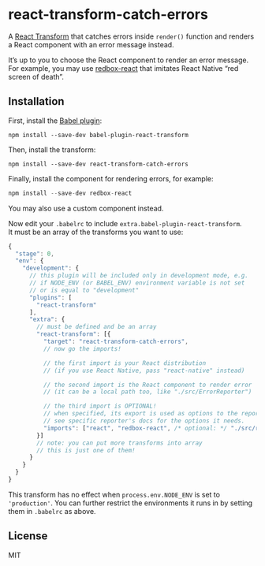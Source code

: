 # react-transform-catch-errors

A [React Transform](https://github.com/gaearon/babel-plugin-react-transform) that catches errors inside `render()` function and renders a React component with an error message instead.

It’s up to you to choose the React component to render an error message. For example, you may use [redbox-react](https://github.com/KeywordBrain/redbox-react) that imitates React Native “red screen of death”.

## Installation

First, install the [Babel plugin](https://raw.githubusercontent.com/gaearon/babel-plugin-react-transform):

```
npm install --save-dev babel-plugin-react-transform
```

Then, install the transform:

```
npm install --save-dev react-transform-catch-errors
```

Finally, install the component for rendering errors, for example:

```js
npm install --save-dev redbox-react
```

You may also use a custom component instead.

Now edit your `.babelrc` to include `extra.babel-plugin-react-transform`.  
It must be an array of the transforms you want to use:

```js
{
  "stage": 0,
  "env": {
    "development": {
      // this plugin will be included only in development mode, e.g.
      // if NODE_ENV (or BABEL_ENV) environment variable is not set
      // or is equal to "development"
      "plugins": [
        "react-transform"
      ],
      "extra": {
        // must be defined and be an array
        "react-transform": [{
          "target": "react-transform-catch-errors",
          // now go the imports!

          // the first import is your React distribution
          // (if you use React Native, pass "react-native" instead)

          // the second import is the React component to render error
          // (it can be a local path too, like "./src/ErrorReporter")

          // the third import is OPTIONAL!
          // when specified, its export is used as options to the reporter.
          // see specific reporter's docs for the options it needs.
          "imports": ["react", "redbox-react", /* optional: */ "./src/reporterOptions"]
        }]
        // note: you can put more transforms into array
        // this is just one of them!
      }
    }
  }
}
```

This transform has no effect when `process.env.NODE_ENV` is set to `'production'`. You can further restrict the environments it runs in by setting them in `.babelrc` as above.

## License

MIT
